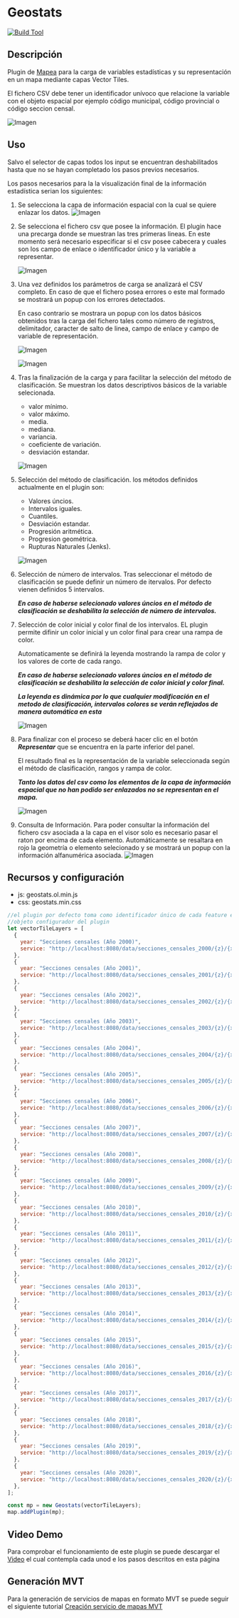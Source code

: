 # Geostats

[![Build Tool](https://img.shields.io/badge/build-Webpack-green.svg)](https://github.com/sigcorporativo-ja/Mapea4-dev-webpack)

## Descripción

 Plugin de [Mapea](https://github.com/sigcorporativo-ja/Mapea4) para la carga de variables estadísticas y su representación en un mapa mediante capas Vector Tiles. 

 El fichero CSV debe tener un identificador unívoco que relacione la variable con el objeto espacial por ejemplo código municipal, código provincial o código seccion censal.

 ![Imagen](./images/geostatsPlugin_Representacion.png)
 
 ## Uso
 
 Salvo el selector de capas todos los input se encuentran deshabilitados hasta que no se hayan completado los pasos previos necesarios.

 Los pasos necesarios para la la visualización final de la información estadística serian los siguientes:

 1. Se selecciona la capa de información espacial con la cual se quiere enlazar los datos.
      ![Imagen](./images/geostatsPlugin_SelecionCapa.png)

 2. Se selecciona el fichero csv que posee la información. El plugin hace una precarga donde se muestran las tres primeras lineas. En este momento será necesario especificar si el csv posee cabecera y cuales son los campo de enlace o identificador único y la variable a representar.

      ![Imagen](./images/geostatsPlugin_SeleccionCampos.png)

 3. Una vez definidos los parámetros de carga se analizará el CSV completo. En caso de que el fichero posea errores o este mal formado se mostrará un popup con los errores detectados. 
 
    En caso contrario se mostrara un popup con los datos básicos obtenidos tras la carga del fichero tales como número de registros, delimitador, caracter de salto de linea, campo de enlace y campo de variable de representación.

      ![Imagen](./images/geostatsPlugin_ErrorDatosCSV.png)
 
      ![Imagen](./images/geostatsPlugin_AnalisisDatosCSV.png)


 4. Tras la finalización de la carga y para facilitar la selección del método de clasificación. Se muestran los datos descriptivos básicos de la variable selecionada.

      - valor mínimo.
      - valor máximo.
      - media.
      - mediana.
      - variancia.
      - coeficiente de variación.
      - desviación estandar. 

      ![Imagen](./images/geostatsPlugin_DatosEstadisticosVariable.png)

 5. Selección del método de clasificación. los métodos definidos actualmente en el plugin son:

      - Valores úncios.
      - Intervalos iguales.
      - Cuantiles.
      - Desviación estandar.
      - Progresión aritmética.
      - Progresion geométrica.
      - Rupturas Naturales (Jenks).


      ![Imagen](./images/geostatsPlugin_SeleccionMetodoClasificacion.png)

 
 
 6. Selección de número de intervalos. Tras seleccionar el método de clasificación se puede definir un número de itervalos. Por defecto vienen definidos 5 intervalos.

      ***En caso de haberse selecionado valores úncios en el método de clasificación se deshabilita la selección de número de intervalos.***

 7. Selección de color inicial y color final de los intervalos. EL plugin permite difinir un color inicial y un color final para crear una rampa de color.

      Automaticamente se definirá la leyenda mostrando la rampa de color y los valores de corte de cada rango.

      ***En caso de haberse selecionado valores úncios en el método de clasificación se deshabilita la selección de color inicial y color final.***


      ***La leyenda es dinámica por lo que cualquier modificación en el metodo de clasificación, intervalos colores se verán reflejados de manera automática en esta***

      ![Imagen](./images/geostatsPlugin_DefinicionRepresentacion.png)

   8. Para finalizar con el proceso se deberá hacer clic en el botón ***Representar*** que se encuentra en la parte inferior del panel.

      El resultado final es la representación de la variable seleccionada según el método de clasificación, rangos y rampa de color. 

      ***Tanto los datos del csv como los elementos de la capa de información espacial que no han podido ser enlazados no se representan en el mapa.***      

      ![Imagen](./images/geostatsPlugin_Representacion.png)

 
 9. Consulta de Información. Para poder consultar la información del fichero csv asociada a la capa en el visor solo es necesario pasar el raton por encima de cada elemento. Automáticamente se resaltara en rojo la geometría o elemento selecionado y se mostrará un popup con la información alfanumérica asociada.
      ![Imagen](./images/geostatsPlugin_VisualizacionDatos.png)

## Recursos y configuración

- js: geostats.ol.min.js
- css: geostats.min.css


```javascript
//el plugin por defecto toma como identificador único de cada feature el atributo id
//objeto configurador del plugin
let vectorTileLayers = [
  {
    year: "Secciones censales (Año 2000)",
    service: "http://localhost:8080/data/secciones_censales_2000/{z}/{x}/{y}.pbf",
  },
  {
    year: "Secciones censales (Año 2001)",
    service: "http://localhost:8080/data/secciones_censales_2001/{z}/{x}/{y}.pbf",
  },
  {
    year: "Secciones censales (Año 2002)",
    service: "http://localhost:8080/data/secciones_censales_2002/{z}/{x}/{y}.pbf",
  },
  {
    year: "Secciones censales (Año 2003)",
    service: "http://localhost:8080/data/secciones_censales_2003/{z}/{x}/{y}.pbf",
  },
  {
    year: "Secciones censales (Año 2004)",
    service: "http://localhost:8080/data/secciones_censales_2004/{z}/{x}/{y}.pbf",
  },
  {
    year: "Secciones censales (Año 2005)",
    service: "http://localhost:8080/data/secciones_censales_2005/{z}/{x}/{y}.pbf",
  },
  {
    year: "Secciones censales (Año 2006)",
    service: "http://localhost:8080/data/secciones_censales_2006/{z}/{x}/{y}.pbf",
  },
  {
    year: "Secciones censales (Año 2007)",
    service: "http://localhost:8080/data/secciones_censales_2007/{z}/{x}/{y}.pbf",
  },
  {
    year: "Secciones censales (Año 2008)",
    service: "http://localhost:8080/data/secciones_censales_2008/{z}/{x}/{y}.pbf",
  },
  {
    year: "Secciones censales (Año 2009)",
    service: "http://localhost:8080/data/secciones_censales_2009/{z}/{x}/{y}.pbf",
  },
  {
    year: "Secciones censales (Año 2010)",
    service: "http://localhost:8080/data/secciones_censales_2010/{z}/{x}/{y}.pbf",
  },
  {
    year: "Secciones censales (Año 2011)",
    service: "http://localhost:8080/data/secciones_censales_2011/{z}/{x}/{y}.pbf",
  },
  {
    year: "Secciones censales (Año 2012)",
    service: "http://localhost:8080/data/secciones_censales_2012/{z}/{x}/{y}.pbf",
  },
  {
    year: "Secciones censales (Año 2013)",
    service: "http://localhost:8080/data/secciones_censales_2013/{z}/{x}/{y}.pbf",
  },
  {
    year: "Secciones censales (Año 2014)",
    service: "http://localhost:8080/data/secciones_censales_2014/{z}/{x}/{y}.pbf",
  },
  {
    year: "Secciones censales (Año 2015)",
    service: "http://localhost:8080/data/secciones_censales_2015/{z}/{x}/{y}.pbf",
  },
  {
    year: "Secciones censales (Año 2016)",
    service: "http://localhost:8080/data/secciones_censales_2016/{z}/{x}/{y}.pbf",
  },
  {
    year: "Secciones censales (Año 2017)",
    service: "http://localhost:8080/data/secciones_censales_2017/{z}/{x}/{y}.pbf",
  },
  {
    year: "Secciones censales (Año 2018)",
    service: "http://localhost:8080/data/secciones_censales_2018/{z}/{x}/{y}.pbf",
  },
  {
    year: "Secciones censales (Año 2019)",
    service: "http://localhost:8080/data/secciones_censales_2019/{z}/{x}/{y}.pbf",
  },
  {
    year: "Secciones censales (Año 2020)",
    service: "http://localhost:8080/data/secciones_censales_2020/{z}/{x}/{y}.pbf",
  },
];

const mp = new Geostats(vectorTileLayers);
map.addPlugin(mp);
```

## Video Demo

Para comprobar el funcionamiento de este plugin se puede descargar el 
[Video](https://github.com/emiliopardo/geostats/blob/master/docs/video/) el cual contempla cada unod e los pasos descritos en esta página

## Generación MVT

Para la generación de servicios de mapas en formato MVT se puede seguir el siguiente tutorial [Creación servicio de mapas MVT](https://github.com/emiliopardo/mvt_secciones_censales)
